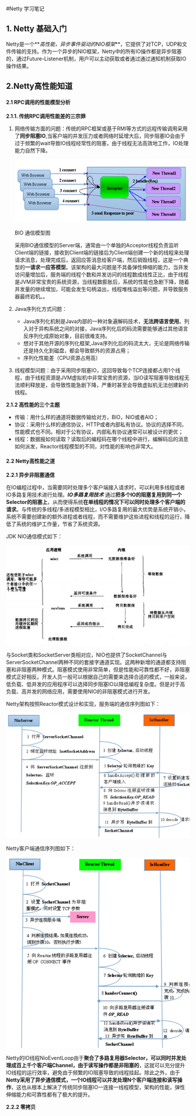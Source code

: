 #Netty 学习笔记



## 1. Netty 基础入门

Netty是一个**_高性能，异步事件驱动的NIO框架_**，它提供了对TCP，UDP和文件传输的支持。作为一个异步的NIO框架，Netty中的所有IO操作都是异步阻塞的，通过Future-Listener机制，用户可以主动获取或者通过通过通知机制获取IO操作结果。



## 2.Netty高性能知道

#### 2.1 RPC调用的性能模型分析

**2.1.1. 传统RPC调用性能差的三宗罪**

1. 网络传输方面的问题：传统的RPC框架或基于RMI等方式的远程传输调用采用了**同步阻塞IO**,当客户端的并发压力或者网络时延增大后，同步阻塞IO会由于过于频繁的wait导致IO线程经常性的阻塞，由于线程无法高效地工作，IO处理能力自然下降。

    ![BIO_Diagram](pic/BIO_Diagram.png)

   BIO 通信模型图

   采用BIO通信模型的Server端，通常由一个单独的Acceptor线程负责监听Client端的链接，接收到Client端的链接后为Client端创建一个新的线程来处理请求消息，处理完成后，返回应答消息给客户端，然后销毁线程，这是一个典型的**一请求一应答模型**。该架构的最大问题是不具备弹性伸缩的能力，当并发访问量增加后，服务端的线程个数和并发访问的线程数成线性正比，由于线程是JVM非常宝贵的系统资源，当线程数膨胀后，系统的性能也急剧下降，随着并发量的继续增加，可能会发生句柄溢出，线程堆栈溢出等问题，并导致服务器最终宕机。。

2. Java序列化方式问题：

   * Java序列化机制是Java内部的一种对象遍解码技术，**无法跨语言使用**。列入对于异构系统之间的对接，Java序列化后的码流需要能够通过其他语言反序列化成原始对象，目前很难支持。
   * 想对于其他开源的序列化框架,Java序列化后的码流太大，无论是网络传输还是持久化到磁盘，都会导致额外的资源占用；
   * 序列化性能差（CPU资源占用高）

3. 线程模型问题：由于采用同步阻塞IO，这回导致每个TCP连接都占用1个线程，由于线程资源是JVM虚拟机中非常宝贵的资源，当IO读写阻塞导致线程无法顺利释放是，会导致性能急剧下降，严重时甚至会导致虚拟机无法创建新的线程。



**2.1.2 高性能的三个主题**

* 传输：用什么样的通道将数据传输给对方，BIO，NIO或者AIO；
* 协议：采用什么样的通信协议，HTTP或者内部私有协议。协议的选择不同，性能模式也不同。相对于公有协议，内部私有协议通常可以被设计的更优；
* 线程：数据报如何读取？读取后的编程码在哪个线程中进行，编解码后的消息如何派发，Reactor线程模型的不同，对性能的影响也非常大。   

#### 2.2 Netty高性能之道

**2.2.1 异步非阻塞通信**

在IO编程过程中，当需要同时处理多个客户端接入请求时，可以利用多线程或者IO多路复用技术进行处理。**_IO多路复用技术_** 通过**把多个IO的阻塞复用到同一个Selector的阻塞上**，从而使得系统**在单线程的情况下可以同时处理多个客户端的请求**。与传统的多线程/多进程模型相比，I/O多路复用的最大优势是系统开销小，系统不需要创建新的额外进程或者线程，而不需要维护这些进程和线程的运行，降低了系统的维护工作量，节省了系统资源。

JDK NIO通信模式如下：

 ![JDK_NIO](pic/JDK_NIO.png)

与Socket类和SocketServer类相对应，NIO也提供了SocketChannel与ServerSocketChannel两种不同的套接字通道实现。这两种新增的通道都支持阻塞和非阻塞两种模式。阻塞模式使用非常简单，但是性能和可靠性都不好，非阻塞模式正好相反。开发人员一般可以根据自己的需要来选择合适的模式，一般来说，低负载、低并发的应用程序可以选择同步阻塞IO以降低编程复杂度。但是对于高负载、高并发的网络应用，需要使用NIO的非阻塞模式进行开发。

Netty架构按照Reactor模式设计和实现，服务端的通信序列图如下：

 ![Netty_Server](pic/Netty_Server.png)

Netty客户端通信序列图如下：

 ![Netty_Client](pic/Netty_Client.png)

Netty的IO线程NioEventLoop由于**聚合了多路复用器Selector，可以同时并发处理成百上千个客户端Channel，由于读写操作都是非阻塞的**，这就可以充分提升IO线程的运行效率，避免由于频繁的IO阻塞导致的线程挂起。除此之外，由于**Netty采用了异步通信模式，一个IO线程可以并发处理N个客户端连接和读写操作**，这也从根本上解决了传统同步阻塞IO一连接一线程模型，架构的性能，弹性伸缩能力和可靠性都有了极大的提升。

**2.2.2 零拷贝**